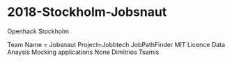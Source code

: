 # 2018-Stockholm-Jobsnaut
Openhack Stockholm

Team Name = Jobsnaut
 Project=Jobbtech
JobPathFinder
MIT Licence
Data Anaysis
Mocking applications
None
Dimitrios Tsamis

